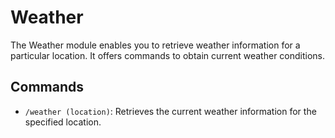 # Weather

The Weather module enables you to retrieve weather information for a particular location. It offers commands to obtain current weather conditions.

## Commands

- `/weather (location)`: Retrieves the current weather information for the specified location.
